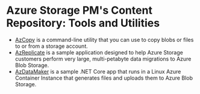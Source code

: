 # Azure Storage PM's Content Repository: Tools and Utilities

- [AzCopy](http://aka.ms/AzCopy) is a command-line utility that you can use to copy blobs or files to or from a storage account.
- [AzReplicate](https://aka.ms/AzReplicate) is a sample application designed to help Azure Storage customers perform very large, multi-petabyte data migrations to Azure Blob Storage.
- [AzDataMaker](https://aka.ms/AzDataMaker) is a sample .NET Core app that runs in a Linux Azure Container Instance that generates files and uploads them to Azure Blob Storage.
